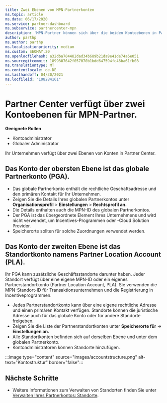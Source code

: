 ```yaml
---
title: Zwei Ebenen von MPN-Partnerkonten
ms.topic: article
ms.date: 06/17/2020
ms.service: partner-dashboard
ms.subservice: partnercenter-mpn
description: 'MPN-Partner können sich über die beiden Kontoebenen in Partner Center informieren: das globale Partnerkonto (Partner Global Account, PGA) und das Partnerstandortkonto (Partner Location Account, PLA).'
author: parthp
ms.author: parthp
ms.localizationpriority: medium
ms.custom: SEOMAY.20
ms.openlocfilehash: a32dba704482dad34b689b21da9e41de74a6e051
ms.sourcegitcommit: 1899307642f057070b1bdd647594fc46ba61fb08
ms.translationtype: MT
ms.contentlocale: de-DE
ms.lasthandoff: 04/30/2021
ms.locfileid: "108284161"
---
```

# <a name="partner-center-has-two-levels-of-accounts-for-mpn-partners"></a>Partner Center verfügt über zwei Kontoebenen für MPN-Partner.

**Geeignete Rollen**

- Kontoadministrator
- Globaler Administrator

Ihr Unternehmen verfügt über zwei Ebenen von Konten in Partner Center.

## <a name="the-top-level-account-is-the-partner-global-account-pga"></a>Das Konto der obersten Ebene ist das globale Partnerkonto (PGA).

- Das globale Partnerkonto enthält die rechtliche Geschäftsadresse und den primären Kontakt für Ihr Unternehmen. 
- Zeigen Sie die Details Ihres globalen Partnerkontos unter **Organisationsprofil**  >  **Einstellungen**  >  **Rechtsprofil an.**
- Die Details enthalten auch die MPN-ID des globalen Partnerkontos. 
- Der PGA ist das übergeordnete Element Ihres Unternehmens und wird nicht verwendet, um Incentives-Programmen oder -Cloud Solution Provider. 
- Speicherorte sollten für solche Zuordnungen verwendet werden.

## <a name="the-second-level-account-is-the-location-account-called-partner-location-account-pla"></a>Das Konto der zweiten Ebene ist das Standortkonto namens Partner Location Account (PLA).

Ihr PGA kann zusätzliche Geschäftsstandorte darunter haben. Jeder Standort verfügt über eine eigene MPN-ID oder ein eigenes Partnerstandortkonto (Partner Location Account, PLA). Sie verwenden die MPN-Standort-ID für Transaktionsunternehmen und die Registrierung in Incentiveprogrammen.

- Jedes Partnerstandortkonto kann über eine eigene rechtliche Adresse und einen primären Kontakt verfügen. Standorte können die juristische Adresse auch für das globale Konto oder für andere Standorte freigeben.
- Zeigen Sie die Liste der Partnerstandortkonten unter **Speicherorte für**  ->  **Einstellungen an.**
- Alle Standortkonten befinden sich auf derselben Ebene und unter dem globalen Partnerkonto.
- Kontoadministratoren können Standorte hinzufügen.

:::image type="content" source="images/accountstructure.png" alt-text="Kontostruktur" border="false":::

## <a name="next-steps"></a>Nächste Schritte

- Weitere Informationen zum Verwalten von Standorten finden Sie unter [Verwalten Ihres Partnerkontos: Standorte](manage-locations.md).
